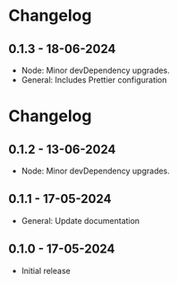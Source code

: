 # Changelog

## 0.1.3 - 18-06-2024

- Node: Minor devDependency upgrades.
- General: Includes Prettier configuration

# Changelog

## 0.1.2 - 13-06-2024

- Node: Minor devDependency upgrades.

## 0.1.1 - 17-05-2024

- General: Update documentation

## 0.1.0 - 17-05-2024

- Initial release